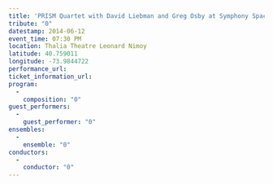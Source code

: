 ```yaml
---
title: 'PRISM Quartet with David Liebman and Greg Osby at Symphony Space'
tribute: "0"
datestamp: 2014-06-12
event_time: 07:30 PM
location: Thalia Theatre Leonard Nimoy
latitude: 40.759011
longitude: -73.9844722
performance_url: 
ticket_information_url: 
program: 
  -
    composition: "0"
guest_performers: 
  -
    guest_performer: "0"
ensembles: 
  -
    ensemble: "0"
conductors: 
  -
    conductor: "0"
---
```

